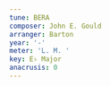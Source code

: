```yaml
---
tune: BERA
composer: John E. Gould
arranger: Barton
year: '-'
meter: 'L. M. '
key: E♭ Major
anacrusis: 0
---
```

